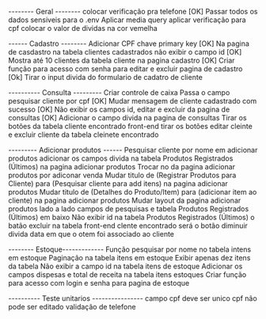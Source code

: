 -------- Geral --------
colocar verificação pra  telefone [OK]
Passar todos os dados sensiveis para o .env
Aplicar media query
aplicar verificação para cpf 
colocar o valor de dividas na cor vemelha

------ Cadastro --------
Adicionar CPF chave primary key [OK]
Na pagina de casdastro na tabela clientes cadastrados não exibir o campo id [OK]
Mostra até 10 clientes da tabela cliente na pagina cadastro [OK]
Criar função para acesso com senha para editar e excluir pagina de cadastro [Ok]
Tirar o input divida do formulario de cadatro de cliente 

---------- Consulta ---------
Criar controle de caixa 
Passa o campo pesquisar cliente por cpf [OK]
Mudar mensagem de cliente cadastrado com sucesso [OK]
Não exibir os campos id, editar e excluir da pagina de consultas [OK]
Adicionar o campo divida na pagina de consultas
Tirar os botões da tabela cliente encontrado front-end
tirar os botões editar cleinte e excluir cliente da tabela cleinete encontrado 

--------- Adicionar produtos ------
Pesquisar cliente por nome em adicionar produtos
adicionar os campos divida na tabela Produtos Registrados (Últimos) na pagina adicionar produtos
Trocar no da pagina adicionar produtos por adiconar venda
Mudar titulo de (Registrar Produtos para Cliente) para (Pesquisar cliente para add itens) na pagina adicionar produtos
Mudar titulo de (Detalhes do Produto/Item) para (adicionar item ao cliente) na pagina adicionar produtos
Mudar layout da pagina adicionar produtos lado a lado campos de pesquisas e tabela Produtos Registrados (Últimos) em baixo
Não exibir id na tabela Produtos Registrados (Últimos)
o batão excluir na tabela front-end clente encontrado  será o botão diminuir divida 
data em que o otem foi associado ao cliente 

-------- Estoque-------------
Função pesquisar por nome no tabela intens em estoque 
Paginação na tabela itens em estoque 
Exibir apenas dez itens da tabela
Não exibir a campo id na tabela itens de estoque
Adicionar os campos dispesas e total de receita na tabela itens estoques
Criar função para acesso com login e senha para pagina de estoque







---------- Teste unitarios ----------------
campo cpf deve ser unico 
cpf não pode ser editado
validação de telefone
